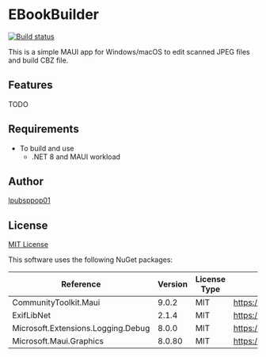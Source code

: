 # EBookBuilder

[![Build status](https://ci.appveyor.com/api/projects/status/2p9wow6m2lkyh0nl?svg=true)](https://ci.appveyor.com/project/lpubsppop01/ebookbuilder)

This is a simple MAUI app for Windows/macOS to edit scanned JPEG files and build CBZ file.

## Features
TODO

## Requirements
- To build and use
    - .NET 8 and MAUI workload

## Author
[lpubsppop01](https://github.com/lpubsppop01)

## License
[MIT License](https://github.com/lpubsppop01/EBookBuilder/raw/master/LICENSE.txt)

This software uses the following NuGet packages:

 | Reference                          | Version | License Type | License                        | 
 | ---------------------------------- | ------- | ------------ | ------------------------------ | 
 | CommunityToolkit.Maui              | 9.0.2   | MIT          | https://licenses.nuget.org/MIT | 
 | ExifLibNet                         | 2.1.4   | MIT          | https://licenses.nuget.org/MIT | 
 | Microsoft.Extensions.Logging.Debug | 8.0.0   | MIT          | https://licenses.nuget.org/MIT | 
 | Microsoft.Maui.Graphics            | 8.0.80  | MIT          | https://licenses.nuget.org/MIT | 

